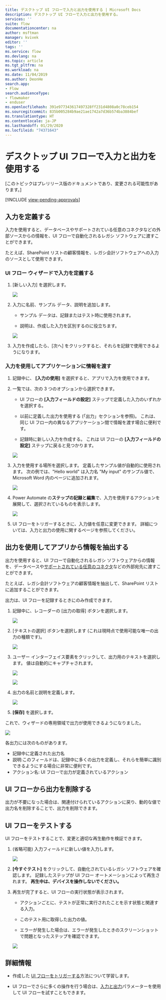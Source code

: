 ```yaml
---
title: デスクトップ UI フローで入力と出力を使用する | Microsoft Docs
description: デスクトップ UI フローで入力と出力を使用する。
services: ''
suite: flow
documentationcenter: na
author: msftman
manager: kvivek
editor: ''
tags: ''
ms.service: flow
ms.devlang: na
ms.topic: article
ms.tgt_pltfrm: na
ms.workload: na
ms.date: 11/04/2019
ms.author: DeonHe
search.app:
- Flow
search.audienceType:
- flowmaker
- enduser
ms.openlocfilehash: 391e977343617497328ff231d4808a0c78ceb154
ms.sourcegitcommit: 835b005284b9ae21ae1742a7d36b574ba3884bef
ms.translationtype: HT
ms.contentlocale: ja-JP
ms.lasthandoff: 01/29/2020
ms.locfileid: "74371643"
---
```

# <a name="use-inputs-and-outputs-in-desktop-ui-flows"></a>デスクトップ UI フローで入力と出力を使用する

[このトピックはプレリリース版のドキュメントであり、変更される可能性があります。]

[!INCLUDE [view-pending-approvals](../includes/cc-rebrand.md)]

## <a name="define-inputs"></a>入力を定義する

入力を使用すると、データベースやサポートされている任意のコネクタなどの外部ソースからの情報を、UI フローで自動化されるレガシ ソフトウェアに渡すことができます。

たとえば、SharePoint リストの顧客情報を、レガシ会計ソフトウェアへの入力のソースとして使用できます。

### <a name="define-inputs-in-the-ui-flows-wizard"></a>UI フロー ウィザードで入力を定義する

1. [新しい入力] を選択します。

   ![](../media/inputs-outputs-desktop/2eb6313a0e966f1fbfc352445b89ee39.png)

1. 入力に名前、サンプル データ、説明を追加します。

    - サンプル データは、記録またはテスト時に使用されます。

    - 説明は、作成した入力を区別するのに役立ちます。

   ![](../media/inputs-outputs-desktop/e33d206bf2158228277a276261c49785.png)

1.  入力を作成したら、[次へ] をクリックすると、それらを記録で使用できるようになります。

### <a name="use-inputs-to-pass-information-to-the-application"></a>入力を使用してアプリケーションに情報を渡す

1. 記録中に、 **[入力の使用]** を選択すると、アプリで入力を使用できます。

1. 一覧では、次の 3 つのオプションから選択できます。

    - UI フローの **[入力フィールドの設定]** ステップで定義した入力のいずれかを選択する。

    - 以前に定義した出力を使用する (「出力」セクションを参照)。 これは、同じ UI フロー内の異なるアプリケーション間で情報を渡す場合に便利です。

    - 記録時に新しい入力を作成する。 これは UI フローの **[入力フィールドの設定]** ステップに戻ると見つかります。

   ![](../media/inputs-outputs-desktop/de36baa0f85d5a19304e1606de25aa3e.png)

1. 入力を使用する場所を選択します。 定義したサンプル値が自動的に使用されます。 次の例では、"Hello world" は入力名 "My input" のサンプル値で、Microsoft Word 内のページに追加されます。  
    
    ![](../media/inputs-outputs-desktop/d6b74dc86f38c51cf1daa0582ff0cc33.png)

1. Power Automate の**ステップの記録と編集**で、入力を使用するアクションを展開して、選択されているものを表示します。

   ![](../media/inputs-outputs-desktop/340aa71942b618431b0455b632f76f52.png)

1. UI フローをトリガーするときに、入力値を任意に変更できます。 詳細については、入力と出力の使用に関するページを参照してください。

## <a name="use-outputs-to-extract-information-from-the-app"></a>出力を使用してアプリから情報を抽出する

出力を使用すると、UI フローで自動化されるレガシ ソフトウェアからの情報を、データベースや[サポートされている任意のコネクタ](https://flow.microsoft.com/connectors/)などの外部宛先に渡すことができます。

たとえば、レガシ会計ソフトウェアの顧客情報を抽出して、SharePoint リストに追加することができます。

出力は、UI フローを記録するときにのみ作成できます。

1. 記録中に、レコーダーの [出力の取得] ボタンを選択します。

   ![](../media/inputs-outputs-desktop/13f8dfca19c0ed04ca2a0f87bf7055ea.png)

1. [テキストの選択] ボタンを選択します (これは現時点で使用可能な唯一の出力の種類です)。

   ![](../media/inputs-outputs-desktop/2845b73ee807a5be747c1dc494570ab7.png)

1. ユーザー インターフェイス要素をクリックして、出力用のテキストを選択します。 値は自動的にキャプチャされます。

   ![](../media/inputs-outputs-desktop/7df19b56aadcd0aef207c7372a04b3c6.png)

   ![](../media/inputs-outputs-desktop/af55a0bf39d805b154a783eff3de131b.png)

1. 出力の名前と説明を定義します。

   ![](../media/inputs-outputs-desktop/a083579ee011dfb76aa21fac116796a3.png)

1. **[保存]** を選択します。 

これで、ウィザードの専用領域で出力が使用できるようになりました。

   ![](../media/inputs-outputs-desktop/b9f396de0b5893c5a3152b592911f67a.png)

各出力には次のものがあります。

-  記録中に定義された出力名
-  説明:このフィールドは、記録中に多くの出力を定義し、それらを簡単に識別できるようにする場合に非常に便利です。
-  アクション名: UI フローで出力が定義されているアクション

## <a name="delete-an-output-from-a-ui-flow"></a>UI フローから出力を削除する

出力が不要になった場合は、関連付けられているアクションに戻り、動的な値で出力名を削除することで、出力を削除できます。

## <a name="test-your-ui-flow"></a>UI フローをテストする

UI フローをテストすることで、変更と適切な再生動作を検証できます。

1. (省略可能) 入力フィールドに新しい値を入力します。 
    
    ![](../media/inputs-outputs-desktop/0b4aef639c4ab30b93413e1e7a5e662d.png)

1. **[今すぐテスト]** をクリックして、自動化されているレガシ ソフトウェアを確認します。 記録したステップが UI フロー オートメーションによって再生されます。 **再生中は、デバイスを操作しないでください。**

1. 再生が完了すると、UI フローの実行状態が表示されます。

    - アクションごとに、テストが正常に実行されたことを示す状態と関連する入力。

    - このテスト用に取得した出力の値。

    - エラーが発生した場合は、エラーが発生したときのスクリーンショットで問題となったステップを確認できます。

   ![](../media/inputs-outputs-desktop/85056d7942d12a5408005f5b683d432b.png)

## <a name="learn-more"></a>詳細情報

- 作成した [UI フローをトリガーする](run-ui-flow.md)方法について学習します。

- UI フローでさらに多くの操作を行う場合は、[入力と出力](inputs-outputs-web.md)パラメーターを使用して UI フローを試すこともできます。


